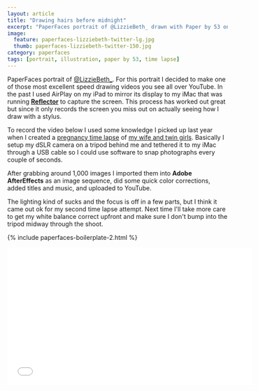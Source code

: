 ```yaml
---
layout: article
title: "Drawing hairs before midnight"
excerpt: "PaperFaces portrait of @LizzieBeth_ drawn with Paper by 53 on an iPad."
image: 
  feature: paperfaces-lizziebeth-twitter-lg.jpg
  thumb: paperfaces-lizziebeth-twitter-150.jpg
category: paperfaces
tags: [portrait, illustration, paper by 53, time lapse]
---
```


PaperFaces portrait of <a href="http://twiter.com/LizzieBeth_">@LizzieBeth_</a>. For this portrait I decided to make one of those most excellent speed drawing videos you see all over YouTube. In the past I used AirPlay on my iPad to mirror its display to my iMac that was running [**Reflector**](http://www.airsquirrels.com/reflector/) to capture the screen. This process has worked out great but since it only records the screen you miss out on actually seeing how I draw with a stylus.

To record the video below I used some knowledge I picked up last year when I created a [pregnancy time lapse](https://www.youtube.com/watch?v=yXd5oe_vOBE) of [my wife and twin girls](http://2littlerosebuds.com). Basically I setup my dSLR camera on a tripod behind me and tethered it to my iMac through a USB cable so I could use software to snap photographs every couple of seconds.

After grabbing around 1,000 images I imported them into **Adobe AfterEffects** as an image sequence, did some quick color corrections, added titles and music, and uploaded to YouTube.

The lighting kind of sucks and the focus is off in a few parts, but I think it came out ok for my second time lapse attempt. Next time I'll take more care to get my white balance correct upfront and make sure I don't bump into the tripod midway through the shoot.

{% include paperfaces-boilerplate-2.html %}

<iframe width="560" height="315" src="//www.youtube.com/embed/FGCPOimgdb4" frameborder="0"> </iframe>

